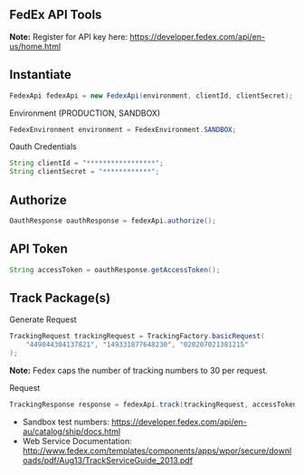 ## FedEx API Tools ##

**Note:** Register for API key here: https://developer.fedex.com/api/en-us/home.html

## Instantiate ##

```java
FedexApi fedexApi = new FedexApi(environment, clientId, clientSecret);
```

Environment (PRODUCTION, SANDBOX)

```java
FedexEnvironment environment = FedexEnvironment.SANDBOX;
```

Oauth Credentials

```java
String clientId = "*****************"; 
String clientSecret = "************"; 
```

## Authorize ##

```java
OauthResponse oauthResponse = fedexApi.authorize();
```

## API Token ##

```java
String accessToken = oauthResponse.getAccessToken();
```

## Track Package(s) ##

Generate Request

```java
TrackingRequest trackingRequest = TrackingFactory.basicRequest(
	"449044304137821", "149331877648230", "020207021381215"
);
```

**Note:** Fedex caps the number of tracking numbers to 30 per request.

Request

```java
TrackingResponse response = fedexApi.track(trackingRequest, accessToken);
```

 - Sandbox test numbers: https://developer.fedex.com/api/en-au/catalog/ship/docs.html
 - Web Service Documentation: http://www.fedex.com/templates/components/apps/wpor/secure/downloads/pdf/Aug13/TrackServiceGuide_2013.pdf
  